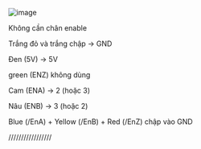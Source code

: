 
![image](https://github.com/user-attachments/assets/ab3d887a-4bb1-46b6-b799-f094202edc27)

Không cần chân enable

Trắng đỏ và trắng chập -> GND

Đen (5V) -> 5V

green (ENZ) không dùng

Cam (ENA) -> 2 (hoặc 3)

Nâu (ENB) -> 3 (hoặc 2)

Blue (/EnA) + Yellow (/EnB) + Red (/EnZ) chập vào GND

/////////////////
